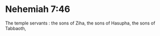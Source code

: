 # Nehemiah 7:46

The temple servants : the sons of Ziha, the sons of Hasupha, the sons of Tabbaoth,
